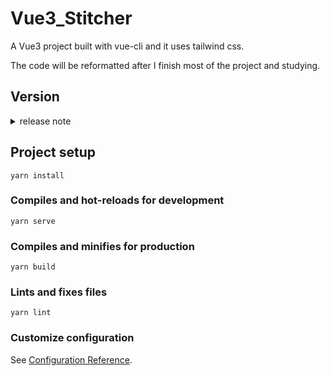# Vue3_Stitcher

A Vue3 project built with vue-cli and it uses tailwind css. 

The code will be reformatted after I finish most of the project and studying.

## Version

<details>
    <summary>release note</summary>
    <h3>v 0.1.1</h3>
</details>

## Project setup

```
yarn install
```

### Compiles and hot-reloads for development
```
yarn serve
```

### Compiles and minifies for production
```
yarn build
```

### Lints and fixes files
```
yarn lint
```

### Customize configuration
See [Configuration Reference](https://cli.vuejs.org/config/).
